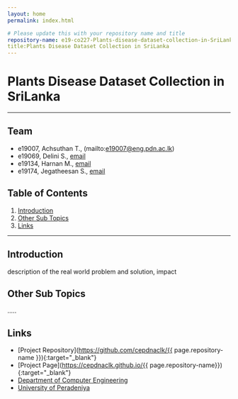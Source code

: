 ```yaml
---
layout: home
permalink: index.html

# Please update this with your repository name and title
repository-name: e19-co227-Plants-disease-dataset-collection-in-SriLanks
title:Plants Disease Dataset Collection in SriLanka
---
```


[comment]: # "This is the standard layout for the project, but you can clean this and use your own template"

# Plants Disease Dataset Collection in SriLanka

---

<!-- 
This is a sample image, to show how to add images to your page. To learn more options, please refer [this](https://projects.ce.pdn.ac.lk/docs/faq/how-to-add-an-image/)

![Sample Image](./images/sample.png)
 -->

## Team
-  e19007, Achsuthan T., (mailto:e19007@eng.pdn.ac.lk)
-  e19069, Delini S., [email](mailto:e19069@eng.pdn.ac.lk)
-  e19134, Harnan M., [email](mailto:e19134@eng.pdn.ac.lk)
-  e19174, Jegatheesan S., [email](mailto:e19174@eng.pdn.ac.lk)

## Table of Contents
1. [Introduction](#introduction)
2. [Other Sub Topics](#other-sub-topics)
3. [Links](#links)

---

## Introduction

 description of the real world problem and solution, impact

## Other Sub Topics

.....

## Links

- [Project Repository](https://github.com/cepdnaclk/{{ page.repository-name }}){:target="_blank"}
- [Project Page](https://cepdnaclk.github.io/{{ page.repository-name}}){:target="_blank"}
- [Department of Computer Engineering](http://www.ce.pdn.ac.lk/)
- [University of Peradeniya](https://eng.pdn.ac.lk/)


[//]: # (Please refer this to learn more about Markdown syntax)
[//]: # (https://github.com/adam-p/markdown-here/wiki/Markdown-Cheatsheet)
